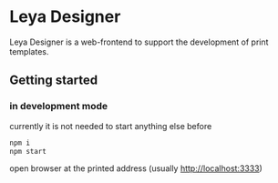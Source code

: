Leya Designer
=============
Leya Designer is a web-frontend to support the development of print templates.

Getting started
---------------
### in development mode
currently it is not needed to start anything else before
```sh
npm i
npm start
```
open browser at the printed address (usually [http://localhost:3333]())
